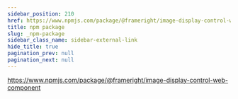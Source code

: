 ```yaml
---
sidebar_position: 210
href: https://www.npmjs.com/package/@frameright/image-display-control-web-component
title: npm package
slug: _npm-package
sidebar_class_name: sidebar-external-link
hide_title: true
pagination_prev: null
pagination_next: null
---
```


<!--
NOTES:
* This is a dummy document that will be replaced by an external link in the
  sidebar. See `/docusaurus.config.js`.
* We prevent the previous real document from providing a `Next` link to this
  dummy page by setting `pagination_next: null` in its front matter.
-->

https://www.npmjs.com/package/@frameright/image-display-control-web-component
